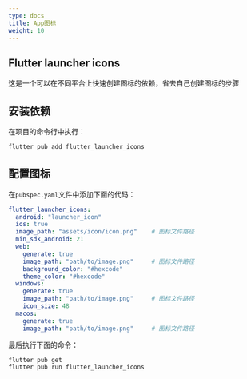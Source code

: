 ```yaml
---
type: docs
title: App图标
weight: 10
---
```



## Flutter launcher icons

这是一个可以在不同平台上快速创建图标的依赖，省去自己创建图标的步骤

## 安装依赖

在项目的命令行中执行：

```bash
flutter pub add flutter_launcher_icons
```

## 配置图标

在`pubspec.yaml`文件中添加下面的代码：
```yaml
flutter_launcher_icons:
  android: "launcher_icon"
  ios: true
  image_path: "assets/icon/icon.png"    # 图标文件路径
  min_sdk_android: 21
  web:
    generate: true
    image_path: "path/to/image.png"     # 图标文件路径
    background_color: "#hexcode"
    theme_color: "#hexcode"
  windows:
    generate: true
    image_path: "path/to/image.png"     # 图标文件路径
    icon_size: 48
  macos:
    generate: true
    image_path: "path/to/image.png"     # 图标文件路径
```

最后执行下面的命令：

```bash
flutter pub get
flutter pub run flutter_launcher_icons
```